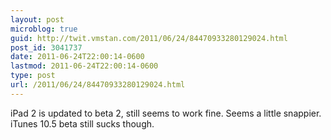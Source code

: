 ```yaml
---
layout: post
microblog: true
guid: http://twit.vmstan.com/2011/06/24/84470933280129024.html
post_id: 3041737
date: 2011-06-24T22:00:14-0600
lastmod: 2011-06-24T22:00:14-0600
type: post
url: /2011/06/24/84470933280129024.html
---
```

iPad 2 is updated to beta 2, still seems to work fine. Seems a little snappier. iTunes 10.5 beta still sucks though.
